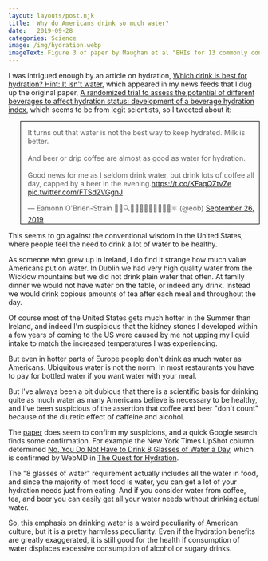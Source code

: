 ```yaml
---
layout: layouts/post.njk
title:  Why do Americans drink so much water?
date:   2019-09-28
categories: Science
image: /img/hydration.webp
imageText: Figure 3 of paper by Maughan et al "BHIs for 13 commonly consumed and commercially available drinks after correction for water content of drink ingested.", with added red line
---
```


I was intrigued enough by an article on hydration, [Which drink is best for
hydration? Hint: It isn't water][1], which appeared in my news feeds that I dug
up the original paper, [A randomized trial to assess the potential of different
beverages to affect hydration status: development of a beverage hydration index][2],
which seems to be from legit scientists, so I tweeted about it:

<style>
    .twitter-tweet, img[alt="Twitter screenshot"] {border: solid black 1px}
</style>

<blockquote class="twitter-tweet"><p lang="en" dir="ltr">It turns out that water is not the best way to keep hydrated. Milk is better.<br><br>And beer or drip coffee are almost as good as water for hydration.<br><br>Good news for me as I seldom drink water, but drink lots of coffee all day, capped by a beer in the evening.<a href="https://t.co/KFaqQZtvZe">https://t.co/KFaqQZtvZe</a> <a href="https://t.co/FTSd2VGgnJ">pic.twitter.com/FTSd2VGgnJ</a></p>&mdash; Eamonn O&#39;Brien-Strain 👨‍💻🔍🌁🇮🇪🇪🇺🇺🇲🇺🇳⚛️ (@eob) <a href="https://twitter.com/eob/status/1177061250284417024?ref_src=twsrc%5Etfw">September 26, 2019</a></blockquote> <script async src="https://platform.twitter.com/widgets.js" charset="utf-8"></script>

This seems to go against the conventional wisdom in the United States, where
people feel the need to drink a lot of water to be healthy.

As someone who grew up in Ireland, I do find it strange how much value Americans
put on water. In Dublin we had very high quality water from the Wicklow
mountains but we did not drink plain water that often. At family dinner we would
not have water on the table, or indeed any drink. Instead we would drink copious
amounts of tea after each meal and throughout the day.

Of course most of the United States gets much hotter in the Summer than Ireland,
and indeed I'm suspicious that the kidney stones I developed within a few years
of coming to the US were caused by me not upping my liquid intake to match the
increased temperatures I was experiencing.

But even in hotter parts of Europe people don't drink as much water as
Americans. Ubiquitous water is not the norm. In most restaurants you have to pay
for bottled water if you want water with your meal.

But I've always been a bit dubious that there is a scientific basis for drinking
quite as much water as many Americans believe is necessary to be healthy, and
I've been suspicious of the assertion that coffee and beer "don't count" because
of the diuretic effect of caffeine and alcohol.

The [paper][2] does seem to confirm my suspicions, and a quick Google search
finds some confirmation. For example the New York Times UpShot column determined
[No, You Do Not Have to Drink 8 Glasses of Water a Day][5], which is confirmed
by WebMD in [The Quest for Hydration][6].

The "8 glasses of water" requirement actually includes all the water in food,
and since the majority of most food is water, you can get a lot of your hydration
needs just from eating. And if you consider water from coffee, tea, and beer you
can easily get all your water needs without drinking actual water.

So, this emphasis on drinking water is a weird peculiarity of American culture,
but it is a pretty harmless peculiarity. Even if the hydration benefits are
greatly exaggerated, it is still good for the health if consumption of water
displaces excessive consumption of alcohol or sugary drinks.

[1]: https://www.cnn.com/2019/09/25/health/best-drinks-for-hydration-wellness
[2]: https://academic.oup.com/ajcn/article/103/3/717/4564598
[5]: https://www.nytimes.com/2015/08/25/upshot/no-you-do-not-have-to-drink-8-glasses-of-water-a-day.html
[6]: https://www.webmd.com/food-recipes/features/quest-for-hydration